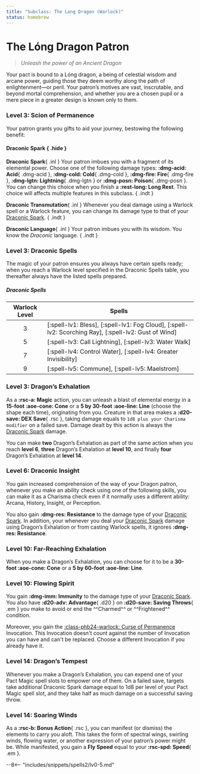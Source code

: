 ```yaml
---
title: "Subclass: The Long Dragon (Warlock)"
status: homebrew
---
```


<p style="display:none">
Unleash the power of an Ancient Dragon
</p>

# The Lóng Dragon Patron

> *Unleash the power of an Ancient Dragon*

Your pact is bound to a Lóng dragon, a being of celestial wisdom and arcane power, guiding those they deem worthy along the path of enlightenment—or peril. Your patron’s motives are vast, inscrutable, and beyond mortal comprehension, and whether you are a chosen pupil or a mere piece in a greater design is known only to them.

### Level 3: Scion of Permanence

Your patron grants you gifts to aid your journey, bestowing the following benefit:

#### Draconic Spark { .hide }

**Draconic Spark**{ .inl } Your patron imbues you with a fragment of its elemental power. Choose one of the following damage types: **:dmg-acid: Acid**{ .dmg-acid }, **:dmg-cold: Cold**{ .dmg-cold }, **:dmg-fire: Fire**{ .dmg-fire }, **:dmg-lgtn: Lightning**{ .dmg-lgtn } or **:dmg-posn: Poison**{ .dmg-posn }. You can change this choice when you finish a **:rest-long: Long Rest**. This choice will affects multiple features in this subclass.
{ .indt }

**Draconic Transmutation**{ .inl } Whenever you deal damage using a Warlock spell or a Warlock feature, you can change its damage type to that of your [Draconic Spark].
{ .indt }

**Draconic Language**{ .inl } Your patron imbues you with its wisdom. You know the *Draconic* language.
{ .indt }

### Level 3: Draconic Spells

The magic of your patron ensures you always have certain spells ready; when you reach a Warlock level specified in the Draconic Spells table, you thereafter always have the listed spells prepared.

##### Draconic Spells

| Warlock Level | Spells |
|:-:|---|
| 3 | [:spell-lv1: Bless], [:spell-lv1: Fog Cloud], [:spell-lv2: Scorching Ray], [:spell-lv2: Gust of Wind] |
| 5 | [:spell-lv3: Call Lightning], [:spell-lv3: Water Walk] |
| 7 | [:spell-lv4: Control Water], [:spell-lv4: Greater Invisibility] |
| 9 | [:spell-lv5: Commune], [:spell-lv5: Maelstrom] |

### Level 3: Dragon’s Exhalation

As a **:rsc-a: Magic** action, you can unleash a blast of elemental energy in a **15-foot :aoe-cone: Cone** or a **5 by 30-foot :aoe-line: Line** (choose the shape each time), originating from you. Creature in that area makes a **:d20-save: DEX Save**{ .rsc }, taking damage equals to `1d8 plus your Charisma modifier` on a failed save. Damage dealt by this action is always the [Draconic Spark] damage. 

You can make **two** Dragon’s Exhalation as part of the same action when you reach **level 6**, **three** Dragon’s Exhalation at **level 10**, and finally **four** Dragon’s Exhalation at **level 14**.

### Level 6: Draconic Insight

You gain increased comprehension of the way of your Dragon patron, whenever you make an ability check using one of the following skills, you can make it as a Charisma check even if it normally uses a different ability: Arcana, History, Insight, or Perception.

You also gain **:dmg-res: Resistance** to the damage type of your [Draconic Spark]. In addition, your whenever you deal your [Draconic Spark] damage using Dragon’s Exhalation or from casting Warlock spells, it ignores **:dmg-res: Resistance**.

### Level 10: Far-Reaching Exhalation

When you make a Dragon’s Exhalation, you can choose for it to be a **30-foot :aoe-cone: Cone** or a **5 by 60-foot :aoe-line: Line**.

### Level 10: Flowing Spirit

You gain **:dmg-imm: Immunity** to the damage type of your [Draconic Spark]. You also have **:d20-adv: Advantage**{ .d20 } on **:d20-save: Saving Throws**{ .em } you make to avoid or end the ^^Charmed^^ or ^^Frightened^^ condition. 

Moreover, you gain the [:class-phb24-warlock: Curse of Permanence](../../option/class-options/warlock-invocations/hb.md#curse-of-permanence) Invocation. This Invocation doesn't count against the number of Invocation you can have and can't be replaced. Choose a different Invocation if you already have it. 

### Level 14: Dragon’s Tempest

Whenever you make a Dragon’s Exhalation, you can expend one of your Pact Magic spell slots to empower one of them. On a failed save, targets take additional Draconic Spark damage equal to 1d8 per level of your Pact Magic spell slot, and they take half as much damage on a successful saving throw. 

### Level 14: Soaring Winds 

As a **:rsc-b: Bonus Action**{ .rsc }, you can manifest (or dismiss) the elements to carry you aloft. This takes the form of spectral wings, swirling winds, flowing water, or another expression of your patron’s power might be. While manifested, you gain a **Fly Speed** equal to your **:rsc-spd: Speed**{ .em }.  

--8<-- "includes/snippets/spells2/lv0-5.md"

[Draconic Spark]: #draconic-spark